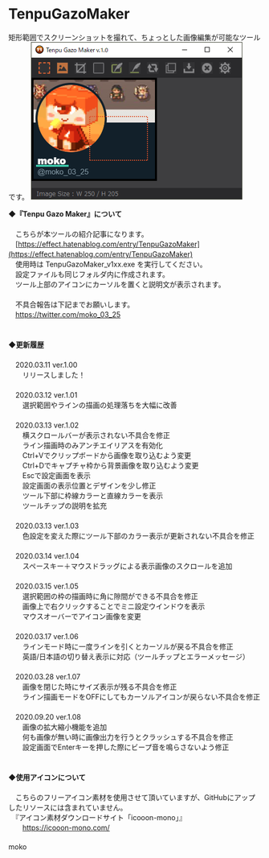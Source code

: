 # TenpuGazoMaker
矩形範囲でスクリーンショットを撮れて、ちょっとした画像編集が可能なツールです。
![image](image/SimpleCapImage.png)

**◆『Tenpu Gazo Maker』について**  
　  
　こちらが本ツールの紹介記事になります。  
　[https://effect.hatenablog.com/entry/TenpuGazoMaker](https://effect.hatenablog.com/entry/TenpuGazoMaker) 
　  
　使用時は TenpuGazoMaker_v1xx.exe を実行してください。  
　設定ファイルも同じフォルダ内に作成されます。  
　ツール上部のアイコンにカーソルを置くと説明文が表示されます。  
　  
　不具合報告は下記までお願いします。  
　https://twitter.com/moko_03_25  
　  
　  
**◆更新履歴**  
　  
　2020.03.11 ver.1.00  
　　リリースしました！  
　  
　2020.03.12 ver.1.01  
　　選択範囲やラインの描画の処理落ちを大幅に改善  
　  
　2020.03.13 ver.1.02  
　　横スクロールバーが表示されない不具合を修正  
　　ライン描画時のみアンチエイリアスを有効化  
　　Ctrl+Vでクリップボードから画像を取り込むよう変更  
　　Ctrl+Dでキャプチャ枠から背景画像を取り込むよう変更  
　　Escで設定画面を表示  
　　設定画面の表示位置とデザインを少し修正  
　　ツール下部に枠線カラーと直線カラーを表示  
　　ツールチップの説明を拡充  
　  
　2020.03.13 ver.1.03  
　　色設定を変えた際にツール下部のカラー表示が更新されない不具合を修正  
　  
　2020.03.14 ver.1.04  
　　スペースキー＋マウスドラッグによる表示画像のスクロールを追加  
　  
　2020.03.15 ver.1.05  
　　選択範囲の枠の描画時に角に隙間ができる不具合を修正  
　　画像上で右クリックすることでミニ設定ウインドウを表示  
　　マウスオーバーでアイコン画像を変更  
　  
　2020.03.17 ver.1.06  
　　ラインモード時に一度ラインを引くとカーソルが戻る不具合を修正  
　　英語/日本語の切り替え表示に対応（ツールチップとエラーメッセージ）  
　  
　2020.03.28 ver.1.07  
　　画像を閉じた時にサイズ表示が残る不具合を修正  
　　ライン描画モードをOFFにしてもカーソルアイコンが戻らない不具合を修正  
　  
　2020.09.20 ver.1.08  
　　画像の拡大縮小機能を追加  
　　何も画像が無い時に画像出力を行うとクラッシュする不具合を修正  
　　設定画面でEnterキーを押した際にビープ音を鳴らさないよう修正  
　  
　  
**◆使用アイコンについて**  
　  
　こちらのフリーアイコン素材を使用させて頂いていますが、GitHubにアップしたリソースには含まれていません。  
　『アイコン素材ダウンロードサイト「icooon-mono」』    
　　https://icooon-mono.com/  
　  
moko